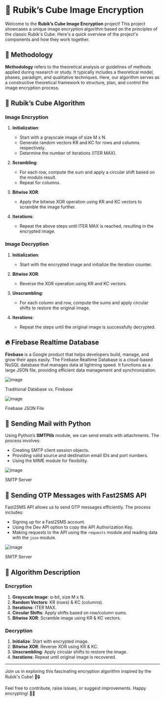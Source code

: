 # 📸 Rubik’s Cube Image Encryption

Welcome to the **Rubik’s Cube Image Encryption** project! This project showcases a unique image encryption algorithm based on the principles of the classic Rubik's Cube. Here's a quick overview of the project's components and how they work together.

## 🚀 Methodology

**Methodology** refers to the theoretical analysis or guidelines of methods applied during research or study. It typically includes a theoretical model, phases, paradigm, and qualitative techniques. Here, our algorithm serves as a constructive theoretical framework to structure, plan, and control the image encryption process.

## 🔄 Rubik’s Cube Algorithm

### Image Encryption
1. **Initialization**:
   - Start with a grayscale image of size M x N.
   - Generate random vectors KR and KC for rows and columns respectively.
   - Determine the number of iterations (ITER MAX).

2. **Scrambling**:
   - For each row, compute the sum and apply a circular shift based on the modulo result.
   - Repeat for columns.

3. **Bitwise XOR**:
   - Apply the bitwise XOR operation using KR and KC vectors to scramble the image further.

4. **Iterations**:
   - Repeat the above steps until ITER MAX is reached, resulting in the encrypted image.

### Image Decryption
1. **Initialization**:
   - Start with the encrypted image and initialize the iteration counter.

2. **Bitwise XOR**:
   - Reverse the XOR operation using KR and KC vectors.

3. **Unscrambling**:
   - For each column and row, compute the sums and apply circular shifts to restore the original image.

4. **Iterations**:
   - Repeat the steps until the original image is successfully decrypted.

## 🔥 Firebase Realtime Database

**Firebase** is a Google product that helps developers build, manage, and grow their apps easily. The Firebase Realtime Database is a cloud-based NoSQL database that manages data at lightning speed. It functions as a large JSON file, providing efficient data management and synchronization.

![image](https://github.com/user-attachments/assets/e142672a-1ecc-4163-9bea-d5432a93544c)

Traditional Database vs. Firebase






![image](https://github.com/user-attachments/assets/c55db933-a796-457d-b475-1082c0bb732b)

Firebase JSON File
## 📧 Sending Mail with Python

Using Python’s **SMTPlib** module, we can send emails with attachments. The process involves:
- Creating SMTP client session objects.
- Providing valid source and destination email IDs and port numbers.
- Using the MIME module for flexibility.





![image](https://github.com/user-attachments/assets/93da83ff-7beb-4e5e-a717-4ad59d98f428)

SMTP Server

## 📲 Sending OTP Messages with Fast2SMS API

Fast2SMS API allows us to send OTP messages efficiently. The process includes:
- Signing up for a Fast2SMS account.
- Using the Dev API option to copy the API Authorization Key.
- Making requests to the API using the `requests` module and reading data with the `json` module.



![image](https://github.com/user-attachments/assets/6ac762b6-f9ef-48b6-a49e-673dfa7f559c)

SMTP Server

## 🧩 Algorithm Description

### Encryption
1. **Grayscale Image**: α-bit, size M x N.
2. **Random Vectors**: KR (rows) & KC (columns).
3. **Iterations**: ITER MAX.
4. **Circular Shifts**: Apply shifts based on row/column sums.
5. **Bitwise XOR**: Scramble image using KR & KC vectors.

### Decryption
1. **Initialize**: Start with encrypted image.
2. **Bitwise XOR**: Reverse XOR using KR & KC.
3. **Unscrambling**: Apply circular shifts to restore the image.
4. **Iterations**: Repeat until original image is recovered.

---

Join us in exploring this fascinating encryption algorithm inspired by the Rubik's Cube! 🚀🔒

Feel free to contribute, raise issues, or suggest improvements. Happy encrypting! 📸✨
